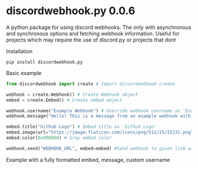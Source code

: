 # discordwebhook.py 0.0.6
A python package for using discord webhooks. The only with asynchronous and synchronous options and fetching webhook information. Useful for projects which may require the use of discord.py or projects that dont

Installation
```
pip install discordwebhook.py
```

Basic example
```python
from discordwebhook import create # Import discordwebhook create

webhook = create.Webhook() # Create Webhook object
embed = create.Embed() # Create embed object

webhook.username("Example Webhook") # Override webhook username as 'Example Webhook'
webhook.message("Hello! This is a message from an example webhook with the `discordwebhook.py` library!") # Message to go with the embed

embed.title("Github Logo") # Embed title as 'Github Logo'
embed.image(url="https://image.flaticon.com/icons/png/512/25/25231.png") # Embed image as github logo
embed.color(0x808080) # Gray embed color

webhook.send("WEBHOOK_URL", embed=embed) #Send webhook to given link with the embed
```
Example with a fully formatted embed, message, custom username 
